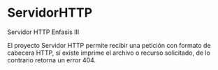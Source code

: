 # ServidorHTTP
Servidor HTTP Enfasís III

El proyecto Servidor HTTP permite recibir una petición con formato de cabecera HTTP, sí existe imprime el archivo o recurso 
solicitado, de lo contrario retorna un error 404.
